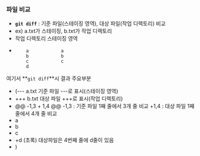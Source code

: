 ### 파일 비교

- **`git diff`** : 기준 파일(스테이징 영역), 대상 파일(작업 디렉토리) 비교
- ex) a.txt가 스테이징, b.txt가 작업 디렉토리
-    작업 디렉토리 스테이징 영역
-         a            a
          b            b
          c            c
          d
여기서 **`git diff`**시 결과 주요부분
- (--- a.txt             기준 파일 ---로 표시(스테이징 영역)
-  +++ b.txt             대상 파일 +++로 표시(작업 디렉토리)
-  @@ -1,3 + 1,4 @@      -1,3 : 기준 파일 1째 줄에서 3개 줄 비교
                       +1,4 : 대상 파일 1째 줄에서 4개 줄 비교
-  a
-  b
-  c
-  +d (초록)              대상파일은 4번째 줄에 d줄이 있음
- )
